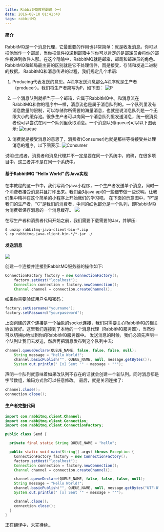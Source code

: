 ```yaml
---
title: RabbitMQ教程翻译（一）
date: 2016-08-10 01:41:40
tags: rabbitMQ
---
```

#### 简介
RabbitMQ是一个消息代理，它最重要的作用也非常简单：就是收发消息。你可以把他当作一个邮局，当你把信件投递到邮箱中时你可以肯定的是邮递员会将你的邮件投递到收件人那。在这个隐喻中，RabbitMQ就是邮箱，邮局和邮递员的角色。
RabbitMQ和邮局最主要的区别就是它不处理信件，而是接受，存储和发送二进制的数据。
RabbitMQ和消息传递的过程，我们规定几个术语:
1. Producing代表发送的意思。A程序发送消息那么A程序就是生产者（producer）。我们将生产者简写为P，如下图：
![P](http://www.rabbitmq.com/img/tutorials/producer.png)

<!-- more -->
2. 一个消息队列就相当于一个邮箱，它属于RabbitMQ中。和消息流在RabbitMQ和你的程序中一样，消息流也是属于消息队列的。一个队列里没有消息数量的限制，可以存储你所需要的海量消息，也就是说消息队列是一个无限大小的缓存池。很多生产者可以向同一个消息队列里发送消息，统一很消费者也可以尝试在同一个队列里获取消息。一个消息队列(queue)可以以下图表示:
![queue](http://www.rabbitmq.com/img/tutorials/queue.png)

3. 消费就是接受消息的意思了，消费者(Consumer)也就是那些等待接受并处理消息的程序，以下图表示:
![Consumer](http://www.rabbitmq.com/img/tutorials/consumer.png)

说明:生成者，消费者和消息代理并不一定是要在同一个系统中，的确，在很多项目中，这三者并不是在同一个系统中。

#### 基于RabbitMQ “Hello World” 的Java实现
在本教程的这一节中，我们写两个java小程序，一个生产者发送单个消息，同时一个消费者接受消息并且打印出来。我们会对java api的一些细节做一些说明。让我们集中精神在这个简单的小程序上开始我们的学习吧。
在下面的示意图中，"P"是我们的生产者，"C"是我们的消费者，中间的红色部分是一个队列，即RabbitMQ为消费者保存消息的一个消息缓存。
![](http://www.rabbitmq.com/img/tutorials/python-one.png)

在写生产者和消费者代码开始之前，我们需要下载需要的Jar，并解压:
``` shell
$ unzip rabbitmq-java-client-bin-*.zip
$ cp rabbitmq-java-client-bin-*/*.jar ./
```

#### 发送消息
![](http://www.rabbitmq.com/img/tutorials/sending.png)

创建一个连接并连接到RabbitMQ服务器的操作如下:
``` java
ConnectionFactory factory = new ConnectionFactory();
    factory.setHost("localhost");
    Connection connection = factory.newConnection();
    Channel channel = connection.createChannel();
```
如果你需要验证用户名和密码：
``` java
factory.setUsername("yourname");
factory.setPassword("yourpassword");
```
上面创建的这个连接是一个抽象的socket连接，我们只需要关心RabbitMQ的相关协议就好。这里我们连接到了本地的一个消息代理（RabbitMQ服务器），当然你可以切换ip地址到你的RabbitMQ服务器中。
发送消息的时候，我们必须先声明一个队列让我们去发送，然后再把消息发布到这个队列中去:
``` java
channel.queueDeclare(QUEUE_NAME, false, false, false, null);
    String message = "Hello World!";
    channel.basicPublish("", QUEUE_NAME, null, message.getBytes());
    System.out.println(" [x] Sent '" + message + "'");
```
声明一个队列就意味着如果改队列不存在的话就会创建一个新队列。同时消息都是字节数组，编码方式你可以任意修改。
最后，就是关闭连接了:
``` java
channel.close();
connection.close();
```

#### 生产者完整代码
``` java
import com.rabbitmq.client.Channel;
import com.rabbitmq.client.Connection;
import com.rabbitmq.client.ConnectionFactory;

public class Send {

  private final static String QUEUE_NAME = "hello";

  public static void main(String[] argv) throws Exception {
    ConnectionFactory factory = new ConnectionFactory();
    factory.setHost("localhost");
    Connection connection = factory.newConnection();
    Channel channel = connection.createChannel();

    channel.queueDeclare(QUEUE_NAME, false, false, false, null);
    String message = "Hello World!";
    channel.basicPublish("", QUEUE_NAME, null, message.getBytes("UTF-8"));
    System.out.println(" [x] Sent '" + message + "'");

    channel.close();
    connection.close();
  }
}
```

正在翻译中，未完待续...



